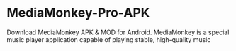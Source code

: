 # MediaMonkey-Pro-APK
Download MediaMonkey APK &amp; MOD for Android. MediaMonkey is a special music player application capable of playing stable, high-quality music
